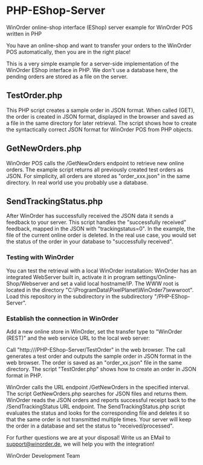 # PHP-EShop-Server
WinOrder online-shop interface (EShop) server example for WinOrder POS written in PHP

You have an online-shop and want to transfer your orders to the WinOrder POS automatically, then you are in the right place!

This is a very simple example for a server-side implementation of the WinOrder EShop interface in PHP.
We don't use a database here, the pending orders are stored as a file on the server.

## TestOrder.php
This PHP script creates a sample order in JSON format. When called (GET), the order is created in JSON format, displayed in the browser and saved as a file in the same directory for later retrieval.
The script shows how to create the syntactically correct JSON format for WinOrder POS from PHP objects.

## GetNewOrders.php
WinOrder POS calls the /GetNewOrders endpoint to retrieve new online orders.
The example script returns all previously created test orders as JSON. For simplicity, all orders are stored as "order_xxx.json" in the same directory.
In real world use you probably use a database.

## SendTrackingStatus.php
After WinOrder has successfully received the JSON data it sends a feedback to your server. This script handles the
"successfully received" feedback, mapped in the JSON with "trackingstatus=0".
In the example, the file of the current online order is deleted. 
In the real use case, you would set the status of the order in your database to "successfully received".

### Testing with WinOrder
You can test the retrieval with a local WinOrder installation:
WinOrder has an integrated WebServer built in, activate it in program settings/Online-Shop/Webserver and set a valid local hostname/IP.
The WWW root is located in the directory "C:\ProgramData\PixelPlanet\WinOrder7\wwwroot".
Load this repository in the subdirectory in the subdirectory "/PHP-EShop-Server".

### Establish the connection in WinOrder

Add a new online store in WinOrder, set the transfer type to "WinOrder (REST)" and the web service URL to the local web server:

Call "http://<local webserver>/PHP-EShop-Server/TestOrder" in the web browser. The call generates a test order and outputs the sample order in JSON format in the web browser.
The order is saved as an "order_xx.json" file in the same directory. The script "TestOrder.php" shows how to create an order in JSON format in PHP.

WinOrder calls the URL endpoint /GetNewOrders in the specified interval. The script GetNewOrders.php searches for JSON files and returns them.
WinOrder reads the JSON orders and reports successful receipt back to the /SendTrackingStatus URL endpoint. The SendTrackingStatus.php script evaluates the status
and looks for the corresponding file and deletes it so that the same order is not transmitted multiple times.
Your server will keep the order in a database and set the status to "received/processed".

For further questions we are at your disposal! Write us an EMail to support@winorder.de, we will help you with the integration!

WinOrder Development Team